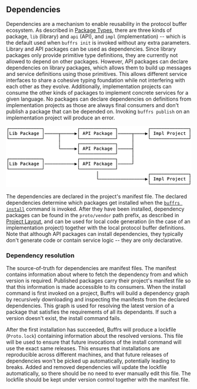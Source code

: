 ## Dependencies

Dependencies are a mechanism to enable reusability in the protocol buffer
ecosystem. As described in [Package Types](package-types.md), there are three
kinds of package, `lib` (library) and `api` (API), and `impl` (implementation)
-- which is the default used when `buffrs init` is invoked without any extra
parameters. Library and API packages can be used as dependencies. Since library
packages only provide primitive type definitions, they are currently not
allowed to depend on other packages. However, API packages can declare
dependencies on library packages, which allows them to build up messages and
service definitions using those primitives. This allows different service
interfaces to share a cohesive typing foundation while not interfering with
each other as they evolve. Additionally, implementation projects can consume
the other kinds of packages to implement concrete services for a given
language. No packages can declare dependencies on definitions from
implementation projects as those are always final consumers and don't publish a
package that can be depended on. Invoking `buffrs publish` on an implementation
project will produce an error.

![Graph representation of Buffrs dependencies](../images/dependency-graph.png)

The dependencies are declared in the project's manifest file. The declared
dependencies determine which packages get installed when the [`buffrs
install`](../commands/buffrs-install.md) command is invoked. After they have
been installed, dependency packages can be found in the `proto/vendor` path
prefix, as described in [Project Layout](project-layout.md), and can be used
for local code generation (in the case of an implementation project) together
with the local protocol buffer definitions. Note that although API packages can
install dependencies, they typically don't generate code or contain service
logic -- they are only declarative.

### Dependency resolution

The source-of-truth for dependencies are manifest files. The manifest contains
information about where to fetch the dependency from and which version is
required. Published packages carry their project's manifest file so that this
information is made accessible to its consumers. When the install command is
first invoked on a project, Buffrs will build a dependency graph by recursively
downloading and inspecting the manifests from the declared dependencies. This
graph is used for resolving the latest version of a package that satisfies the
requirements of all its dependants. If such a version doesn't exist, the
install command fails.

After the first installation has succeeded, Buffrs will produce a lockfile
(`Proto.lock`) containing information about the resolved versions. This file
will be used to ensure that future invocations of the install command will use
the exact same releases. This ensures that installations are reproducible
across different machines, and that future releases of dependencies won't be
picked up automatically, potentially leading to breaks. Added and removed
dependencies will update the lockfile automatically, so there should be no need
to ever manually edit this file. The lockfile should be kept under version
control together with the manifest file.
